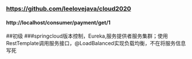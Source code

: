 ### https://github.com/leelovejava/cloud2020
#### http://localhost/consumer/payment/get/1
##初级
###springcloud版本控制，Eureka,服务提供者服务集群；使用RestTemplate调用服务接口，@LoadBalanced实现负载均衡，不在将服务信息写死
